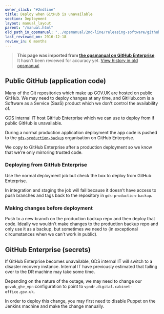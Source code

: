 ```yaml
---
owner_slack: "#2ndline"
title: Deploy when GitHub is unavailable
section: Deployment
layout: manual_layout
parent: "/manual.html"
old_path_in_opsmanual: "../opsmanual/2nd-line/releasing-software/github-unavailable.md"
last_reviewed_on: 2016-12-18
review_in: 6 months
---
```


> **This page was imported from [the opsmanual on GitHub Enterprise](https://github.com/alphagov/govuk-legacy-opsmanual)**.
It hasn't been reviewed for accuracy yet.
[View history in old opsmanual](https://github.com/alphagov/govuk-legacy-opsmanual/tree/master/2nd-line/releasing-software/github-unavailable.md)


## Public GitHub (application code)

Many of the Git repositories which make up GOV.UK are hosted on public GitHub. We may
need to deploy changes at any time, and GitHub.com is a Software as a Service (SaaS)
product which we don't control the availability of.

GDS Internal IT host GitHub Enterprise which we can use to deploy from if public
GitHub is unavailable.

During a normal production application deployment the app code is pushed to the
[`gds-production-backup`](https://github.digital.cabinet-office.gov.uk/gds-production-backup/) organisation
on GitHub Enterprise.

We copy to GitHub Enterprise after a production deployment so we know that we're
only mirroring trusted code.

### Deploying from GitHub Enterprise

Use the normal deployment job but check the box to deploy from GitHub Enterprise.

In integration and staging the job will fail because it doesn't have access to push
branches and tags back to the repository in `gds-production-backup`.

### Making changes before deployment

Push to a new branch on the production backup repo and then deploy that code. Ideally
we wouldn't make changes to the production backup repo and only use it as a backup,
but sometimes we need to (in exceptional circumstances when we can't work in public).

## GitHub Enterprise (secrets)

If GitHub Enterprise becomes unavailable, GDS internal IT will switch to
a disaster recovery instance. Internal IT have previously estimated that failing
over to the DR machine may take some time.

Depending on the nature of the outage, we may need to change our `govuk_ghe_vpn`
configuration to point to `vpndr.digital.cabinet-office.gov.uk`.

In order to deploy this change, you may first need to disable Puppet on the Jenkins
machine and make the change manually.
